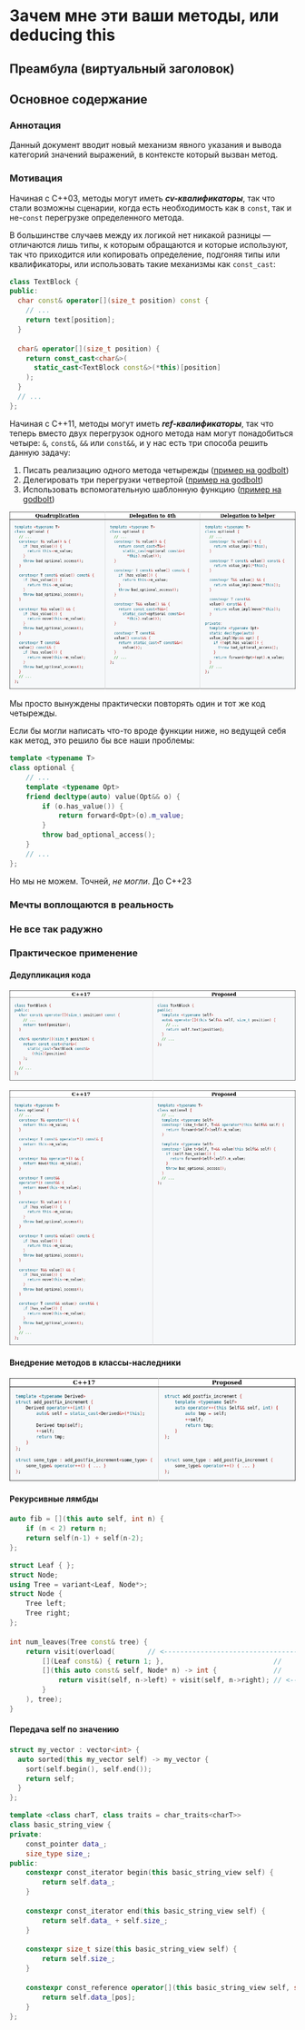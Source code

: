 # Зачем мне эти ваши методы, или deducing this

## Преамбула (виртуальный заголовок)

## Основное содержание

### Аннотация

Данный документ вводит новый механизм явного указания и вывода категорий значений выражений, в контексте который вызван метод. 

### Мотивация

Начиная с C++03, методы могут иметь ***cv-квалификаторы***, так что стали возможны сценарии, когда есть необходимость как в `const`, так и не-`const` перегрузке определенного метода.

В большинстве случаев между их логикой нет никакой разницы — отличаются лишь типы, к которым обращаются и которые используют, так что приходится или копировать определение, подгоняя типы или квалификаторы, или использовать такие механизмы как `const_cast`:

```c++
class TextBlock {
public:
  char const& operator[](size_t position) const {
    // ...
    return text[position];
  }

  char& operator[](size_t position) {
    return const_cast<char&>(
      static_cast<TextBlock const&>(*this)[position]
    );
  }
  // ...
};
```

Начиная с C++11, методы могут иметь ***ref-квалификаторы***, так что теперь вместо двух перегрузок одного метода нам могут понадобиться четыре: `&`, `const&`, `&&` или `const&&`, и у нас есть три способа решить данную задачу:

1. Писать реализацию одного метода четырежды ([пример на godbolt](https://godbolt.org/z/Pqvn3rKvh))
2. Делегировать три перегрузки четвертой ([пример на godbolt](https://godbolt.org/z/Pqvn3rKvh))
3. Использовать вспомогательную шаблонную функцию ([пример на godbolt](https://godbolt.org/z/Pqvn3rKvh))

![image](../appendix/value_implementation.png)

Мы просто вынуждены практически повторять один и тот же код четырежды.

Если бы могли написать что-то вроде функции ниже, но ведущей себя как метод, это решило бы все наши проблемы:

```c++
template <typename T>
class optional {
    // ...
    template <typename Opt>
    friend decltype(auto) value(Opt&& o) {
        if (o.has_value()) {
            return forward<Opt>(o).m_value;
        }
        throw bad_optional_access();
    }
    // ...
};
```

Но мы не можем. Точней, *не могли*. До C++23

### Мечты воплощаются в реальность

### Не все так радужно

### Практическое применение

#### Дедупликация кода

![image](../appendix/textblock_deduplication.png)

![image](../appendix/optional_deduplication.png)

#### Внедрение методов в классы-наследники

![image](../appendix/crtp.png)

#### Рекурсивные лямбды

```c++
auto fib = [](this auto self, int n) {
    if (n < 2) return n;
    return self(n-1) + self(n-2);
};
```

```c++
struct Leaf { };
struct Node;
using Tree = variant<Leaf, Node*>;
struct Node {
    Tree left;
    Tree right;
};

int num_leaves(Tree const& tree) {
    return visit(overload(        // <-----------------------------------+
        [](Leaf const&) { return 1; },                           //      |
        [](this auto const& self, Node* n) -> int {              //      |
            return visit(self, n->left) + visit(self, n->right); // <----+
        }
    ), tree);
}
```

#### Передача self по значению

```c++
struct my_vector : vector<int> {
  auto sorted(this my_vector self) -> my_vector {
    sort(self.begin(), self.end());
    return self;
  }
};
```

```c++
template <class charT, class traits = char_traits<charT>>
class basic_string_view {
private:
    const_pointer data_;
    size_type size_;
public:
    constexpr const_iterator begin(this basic_string_view self) {
        return self.data_;
    }

    constexpr const_iterator end(this basic_string_view self) {
        return self.data_ + self.size_;
    }

    constexpr size_t size(this basic_string_view self) {
        return self.size_;
    }

    constexpr const_reference operator[](this basic_string_view self, size_type pos) {
        return self.data_[pos];
    }
};
```